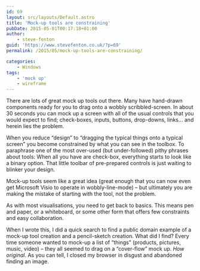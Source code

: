 ```yaml
---
id: 69
layout: src/layouts/Default.astro
title: 'Mock-up tools are constraining'
pubDate: 2015-05-01T00:17:18+01:00
author:
    - steve-fenton
guid: 'https://www.stevefenton.co.uk/?p=69'
permalink: /2015/05/mock-up-tools-are-constraining/

categories:
    - Windows
tags:
    - 'mock up'
    - wireframe
---
```


There are lots of great mock up tools out there. Many have hand-drawn components ready for you to drag onto a wobbly scribbled-screen. In about 30 seconds you can mock up a screen with all of the usual controls that you would expect to find; check-boxes, inputs, buttons, drop-downs, links… and herein lies the problem.

When you reduce “design” to “dragging the typical things onto a typical screen” you become constrained by what you can see in the toolbox. To paraphrase one of the most over-used (but under-followed) pithy phrases about tools: When all you have are check-box, everything starts to look like a binary option. That little toolbar of pre-prepared controls is just waiting to blinker your design.

Mock-up tools seem like a great idea (great enough that you can now even get Microsoft Visio to operate in wobbly-line-mode) – but ultimately you are making the mistake of starting with the tool, not the problem.

As with most visualisations, you need to get back to basics. This means pen and paper, or a whiteboard, or some other form that offers few constraints and easy collaboration.

When I wrote this, I did a quick search to find a public domain example of a mock-up tool creation and a pencil-sketch creation. What did I find? Every time someone wanted to mock-up a list of “things” (products, pictures, music, video) – they all seemed to drag on a “cover-flow” mock up. *How original*. As you can tell, I closed my browser in disgust and abandoned finding an image.